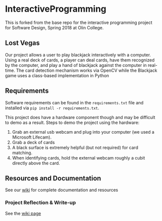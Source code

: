 # InteractiveProgramming
This is forked from the base repo for the interactive programming project for Software Design, Spring 2018 at Olin College.

## Lost Vegas
Our project allows a user to play blackjack interactively with a computer. Using a real deck of cards, a player can deal cards, have them recognized by the computer, and play a hand of blackjack against the computer in real-time. The card detection mechanism works via OpenCV while the Blackjack game uses a class-based implementation in Python

## Requirements
Software requirements can be found in the `requirements.txt` file and installed via `pip install -r requirements.txt`.

This project does have a hardware component though and may be difficult to demo as a result. Steps to demo the project using the hardware:
1. Grab an external usb webcam and plug into your computer (we used a Microsoft Lifecam).
2. Grab a deck of cards
3. A black surface is extremely helpful (but not required) for card matching.
4. When identifying cards, hold the external webcam roughly a cubit directly above the card.

## Resources and Documentation
See our [wiki](https://github.com/isaacvandor/InteractiveProgramming/wiki) for complete documentation and resources

### Project Reflection & Write-up
See the [wiki page](https://github.com/isaacvandor/InteractiveProgramming/wiki/MP4-Project-Write-up-&-Reflection)
